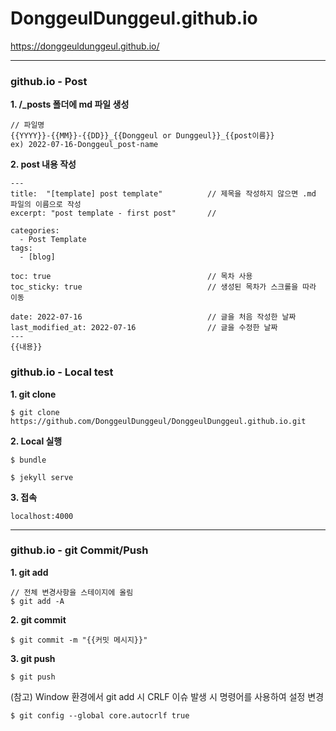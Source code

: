 # DonggeulDunggeul.github.io

https://donggeuldunggeul.github.io/

---
### github.io - Post
**1. /_posts 폴더에 md 파일 생성**
```
// 파일명
{{YYYY}}-{{MM}}-{{DD}}_{{Donggeul or Dunggeul}}_{{post이름}}
ex) 2022-07-16-Donggeul_post-name
```

**2. post 내용 작성**
```
---
title:  "[template] post template"          // 제목을 작성하지 않으면 .md 파일의 이름으로 작성
excerpt: "post template - first post"       // 

categories:
  - Post Template
tags:
  - [blog]

toc: true                                   // 목차 사용
toc_sticky: true                            // 생성된 목차가 스크롤을 따라 이동
 
date: 2022-07-16                            // 글을 처음 작성한 날짜
last_modified_at: 2022-07-16                // 글을 수정한 날짜
---
{{내용}}
```


### github.io - Local test
**1. git clone**
```
$ git clone https://github.com/DonggeulDunggeul/DonggeulDunggeul.github.io.git
```
**2. Local 실행**
```
$ bundle
```
```
$ jekyll serve
```

**3. 접속**
```
localhost:4000
```

---
### github.io - git Commit/Push
**1. git add**
```
// 전체 변경사항을 스테이지에 올림 
$ git add -A
```
**2. git commit**
```
$ git commit -m "{{커밋 메시지}}"
```

**3. git push**
```
$ git push
```

(참고) Window 환경에서 git add 시 CRLF 이슈 발생 시 명령어를 사용하여 설정 변경
```
$ git config --global core.autocrlf true
```
